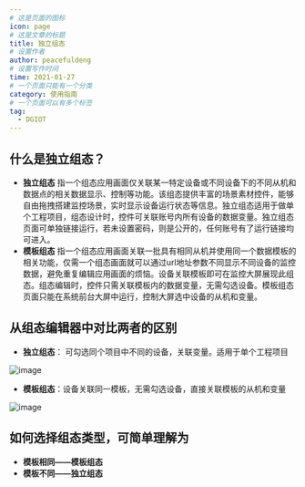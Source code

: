 ```yaml
---
# 这是页面的图标
icon: page
# 这是文章的标题
title: 独立组态
# 设置作者
author: peacefuldeng
# 设置写作时间
time: 2021-01-27
# 一个页面只能有一个分类
category: 使用指南
# 一个页面可以有多个标签
tag:
  - DGIOT
---
```


## 什么是独立组态？
- **独立组态** 指一个组态应用画面仅关联某一特定设备或不同设备下的不同从机和数据点的相关数据显示、控制等功能。该组态提供丰富的场景素材控件，能够自由拖拽搭建监控场景，实时显示设备运行状态等信息。独立组态适用于做单个工程项目，组态设计时，控件可关联账号内所有设备的数据变量。独立组态页面可单独链接运行，若未设置密码，则是公开的，任何账号有了运行链接均可进入。
- **模板组态** 指一个组态应用画面关联一批具有相同从机并使用同一个数据模板的相关功能，仅需一个组态画面就可以通过url地址参数不同显示不同设备的监控数据，避免重复编辑应用画面的烦恼。设备关联模板即可在监控大屏展现此组态。组态编辑时，控件只需关联模板内的数据变量，无需勾选设备。模板组态页面只能在系统前台大屏中运行，控制大屏选中设备的从机和变量。

## 从组态编辑器中对比两者的区别
- **独立组态**： 可勾选同个项目中不同的设备，关联变量。适用于单个工程项目

![image](/assets/images/independent_configuration_1.png)

- **模板组态**：设备关联同一模板，无需勾选设备，直接关联模板的从机和变量

![image](/assets/images/independent_configuration_2.png)

## 如何选择组态类型，可简单理解为
- **模板相同——模板组态**
- **模板不同——独立组态**